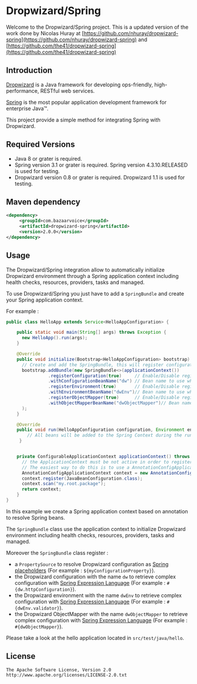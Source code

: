 Dropwizard/Spring
===================================

Welcome to the Dropwizard/Spring project. This is a updated version of the work
 done by Nicolas Huray at [https://github.com/nhuray/dropwizard-spring](https://github.com/nhuray/dropwizard-spring) and
 [https://github.com/the41/dropwizard-spring](https://github.com/the41/dropwizard-spring)


Introduction
------------

[Dropwizard](http://dropwizard.codahale.com) is a Java framework for developing ops-friendly, high-performance, RESTful web services.

[Spring](http://www.springsource.org/spring-framework) is the most popular application development framework for enterprise Java™.

This project provide a simple method for integrating Spring with Dropwizard.


Required Versions
------------

- Java 8 or grater is required.
- Spring version 3.1 or grater is required.  Spring version 4.3.10.RELEASED is used for testing.
- Dropwizard version 0.8 or grater is required.  Dropwizard 1.1 is used for testing.


Maven dependency
------------

```xml
<dependency>
     <groupId>com.bazaarvoice</groupId>
     <artifactId>dropwizard-spring</artifactId>
     <version>2.0.0</version>
</dependency>
```

Usage
------------

The Dropwizard/Spring integration allow to automatically initialize Dropwizard environment through a Spring application context including health checks, resources, providers, tasks and managed.

To use Dropwizard/Spring you just have to add a ```SpringBundle``` and create your Spring application context.

For example :

```java
public class HelloApp extends Service<HelloAppConfiguration> {

    public static void main(String[] args) throws Exception {
      new HelloApp().run(args);
    }

    @Override
    public void initialize(Bootstrap<HelloAppConfiguration> bootstrap) {
      // Create and add the SpringBundle, this will register configuration, environment and placeholder
      bootstrap.addBundle(new SpringBundle<>(applicationContext())
                .registerConfiguration(true)     // Enable/Disable registering the Configuration object,  Default is true
                .withConfigurationBeanName("dw") // Bean name to use when registering the Configuration object, Default is 'dw'
                .registerEnvironment(true)       // Enable/Disable registering the Dropwizard Environment object,  Default is true
                .withEnvironmentBeanName("dwEnv")// Bean name to use when registering the Dropwizard Environment object, Default is 'dwEnv'
                .registerObjectMapper(true)      // Enable/Disable registering Dropwizard's ObjectMapper object,  Default is true
                .withObjectMapperBeanName("dwObjectMapper")// Bean name to use when registering Dropwizard's ObjectMapper object, Default is 'dwObjectMapper'
      );
    }

    @Override
    public void run(HelloAppConfiguration configuration, Environment environment) throws Exception {
        // All beans will be added to the Spring Context during the run() phase
     }


    private ConfigurableApplicationContext applicationContext() throws BeansException {
      // the ApplicationContext must be not active in order to register configuration, environment or objectmapper
      // The easiest way to do this is to use a AnnotationConfigApplicationContext.  If you use a ClassPathXmlApplicationContext, it will automatically be active!
      AnnotationConfigApplicationContext context = new AnnotationConfigApplicationContext();
      context.register(JavaBeanConfiguration.class);
      context.scan("my.root.package");
      return context;
    }
}
```

In this example we create a Spring application context based on annotation to resolve Spring beans.

The ```SpringBundle``` class use the application context to initialize Dropwizard environment including health checks, resources, providers, tasks and managed.

Moreover the ```SpringBundle``` class register :

 - a ```PropertySource``` to resolve Dropwizard configuration as [Spring placeholders](http://static.springsource.org/spring/docs/3.1.x/spring-framework-reference/html/beans.html#beans-factory-placeholderconfigurer) (For example : ```${myConfigurationProperty}```).
 - the Dropwizard configuration with the name ```dw``` to retrieve complex configuration with [Spring Expression Language](http://static.springsource.org/spring/docs/3.1.x/spring-framework-reference/html/expressions.html) (For example : ```#{dw.httpConfiguration}```).
 - the Dropwizard environment with the name ```dwEnv``` to retrieve complex configuration with [Spring Expression Language](http://static.springsource.org/spring/docs/3.1.x/spring-framework-reference/html/expressions.html) (For example : ```#{dwEnv.validator}```).
 - the Dropwizard ObjectMapper with the name ```dwObjectMapper``` to retrieve complex configuration with [Spring Expression Language](http://static.springsource.org/spring/docs/3.1.x/spring-framework-reference/html/expressions.html) (For example : ```#{dwObjectMapper}```).

Please take a look at the hello application located in ```src/test/java/hello```.


License
------------

    The Apache Software License, Version 2.0
    http://www.apache.org/licenses/LICENSE-2.0.txt

